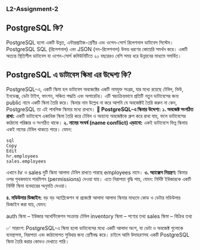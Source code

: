 ### L2-Assignment-2
## PostgreSQL কি?
PostgreSQL হলো একটি উন্নত, এন্টারপ্রাইজ-শ্রেণীর এবং ওপেন-সোর্স রিলেশনাল ডাটাবেস সিস্টেম। PostgreSQL SQL (রিলেশনাল) এবং JSON (নন-রিলেশনাল) উভয় ধরণের কোয়েরি সমর্থন করে। একটি অত্যন্ত স্থিতিশীল ডাটাবেস যা ওপেন-সোর্স কমিউনিটিতে ২০ বছরেরও বেশি সময় ধরে উন্নয়নের মাধ্যমে সমর্থিত।

## PostgreSQL এ ডাটাবেস স্কিমা এর উদ্দেশ্য কি?
PostgreSQL-এ, একটি স্কিমা হল ডাটাবেস অবজেক্টের একটি নামযুক্ত সংগ্রহ, যার মধ্যে রয়েছে টেবিল, ভিউ, ইনডেক্স, ডেটা টাইপ, ফাংশন, সঞ্চিত পদ্ধতি এবং অপারেটর। এটি স্বয়ংক্রিয়ভাবে প্রতিটি নতুন ডাটাবেসের জন্য public নামে একটি স্কিমা তৈরি করে। স্কিমার নাম উল্লেখ না করে আপনি যে অবজেক্টই তৈরি করুন না কেন, PostgreSQL তা এই পাবলিক স্কিমার মধ্যে রাখবে।
**🎯 PostgreSQL-এ স্কিমার উদ্দেশ্য:**
**১. অবজেক্ট সংগঠিত রাখা:**
একটি ডাটাবেসে একাধিক স্কিমা তৈরি করে টেবিল ও অন্যান্য অবজেক্টকে গ্রুপ করে রাখা যায়, ফলে ডাটাবেসের কাঠামো পরিষ্কার ও সংগঠিত থাকে।
**২. নামের সংঘর্ষ (name conflict) এড়ানো:**
একই ডাটাবেসে ভিন্ন স্কিমায় একই নামের টেবিল থাকতে পারে। যেমন:
```
sql
Copy
Edit
hr.employees
sales.employees
```
এখানে hr ও sales দুটি স্কিমা আলাদা টেবিল রাখতে পারছে employees নামে।
**৩. অ্যাক্সেস নিয়ন্ত্রণ:**
স্কিমার ওপর পৃথকভাবে পারমিশন (permissions) দেওয়া যায়। এতে নিরাপত্তা বৃদ্ধি পায়, যেমন: নির্দিষ্ট ইউজারকে একটি নির্দিষ্ট স্কিমা ব্যবহারের অনুমতি দেওয়া।

**৪. মডিউলার ডিজাইন:**
বড় বড় অ্যাপ্লিকেশন বা প্রজেক্টে আলাদা আলাদা স্কিমার মাধ্যমে কোড ও ডেটার মডিউলার ডিজাইন করা যায়, যেমন:

auth স্কিমা – ইউজার অথেন্টিকেশন সংক্রান্ত টেবিল
inventory স্কিমা – পণ্যের তথ্য
sales স্কিমা – বিক্রির তথ্য

✅ সারাংশ:
PostgreSQL-এ স্কিমা হলো ডাটাবেসের মধ্যে একটি আলাদা অংশ, যা ডেটা ও অবজেক্ট গুলোকে ব্যবস্থাপনা, নিরাপত্তা এবং কাঠামোগত সুবিধার জন্য শ্রেণীবদ্ধ করে।
চাইলে আমি উদাহরণসহ একটি PostgreSQL স্কিমা তৈরি করার কোডও দেখাতে পারি।
